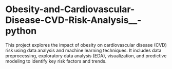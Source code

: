 # Obesity-and-Cardiovascular-Disease-CVD-Risk-Analysis__-python
 This project explores the impact of obesity on cardiovascular disease (CVD) risk using data analysis and machine learning techniques. It includes data preprocessing, exploratory data analysis (EDA), visualization, and predictive modeling to identify key risk factors and trends.
